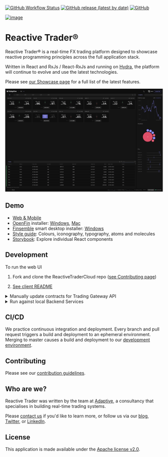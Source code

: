 [![GitHub Workflow Status](https://img.shields.io/github/workflow/status/AdaptiveConsulting/ReactiveTraderCloud/CI)](https://github.com/AdaptiveConsulting/ReactiveTraderCloud/actions?query=workflow%3ACI)
[![GitHub release (latest by date)](https://img.shields.io/github/v/release/AdaptiveConsulting/ReactiveTraderCloud)](https://github.com/AdaptiveConsulting/ReactiveTraderCloud/releases/latest)
[![GitHub](https://img.shields.io/github/license/AdaptiveConsulting/ReactiveTraderCloud)](https://opensource.org/licenses/Apache-2.0)

[![image](images/adaptive-logo.svg)](http://weareadaptive.com/)

# Reactive Trader®

Reactive Trader® is a real-time FX trading platform designed to showcase reactive programming principles across the full application stack.

Written in React and RxJs / React-RxJs and running on [Hydra](https://weareadaptive.com/platform-solutions/), the platform will continue to evolve and use the latest technologies.

Please see [our Showcase page](https://weareadaptive.com/showcase/) for a full list of the latest features.

![image](/packages/client/public-workspace/images/previews/reactive-trader.PNG)

## Demo

- [Web & Mobile]
- [OpenFin] installer: [Windows][openfin-win], [Mac][openfin-mac]
- [Finsemble] smart desktop installer: [Windows][finsemble-win]
- [Style guide]: Colours, iconography, typography, atoms and molecules
- [Storybook]: Explore individual React components

[web & mobile]: https://www.reactivetrader.com
[openfin]: https://openfin.co/
[finsemble]: https://cosaic.io/finsemble/
[storybook]: https://www.reactivetrader.com/storybook
[style guide]: https://www.reactivetrader.com/styleguide
[openfin-win]: ./packages/client/install/Reactive-Launcher-Demo.exe?raw=true
[openfin-mac]: ./packages/client/install/Reactive-Launcher-Demo.dmg?raw=true
[finsemble-win]: https://storage.googleapis.com/reactive-trader-finsemble/pkg/ReactiveTraderFinsemble.exe

## Development

To run the web UI

1. Fork and clone the ReactiveTraderCloud repo ([see Contributing page](CONTRIBUTING.md))

2. [See client README](packages/client/README.md)

<details>
<summary>Manually update contracts for Trading Gateway API</summary>

1. Open [hydra-reactive-trader](`https://github.com/AdaptiveConsulting/hydra-reactive-trader`) project in IntelliJ IDEA and run:

   ```
   ./gradlew
   ```

2. Copy file `component/gateway/trading/api/build/generated-sources/codecs/main/resources/trading-gateway.hyer` to UI project `src/client/trading-gateway.hyer`

3. Back in src/client, run:
   ```
   npm run generateCod
   ```
   This will regenerate TradingGateway.ts `(file://./src/client/src/generated/TradingGateway.ts)`
   </details>

<details>
<summary>Run against local Backend Services</summary>

1. Follow instructions to start [Backend Services](`https://github.com/AdaptiveConsulting/hydra-reactive-trader#building-the-project`)

2. Run:
   ```
   VITE_HYDRA_URL=ws://localhost:8929 npm start
   ```
   </details>

## CI/CD

We practice continuous integration and deployment. Every branch and pull request triggers a build and deployment to an ephemeral environment. Merging to master causes a build and deployment to our [development environment](https://web.dev.reactivetrader.com).

## Contributing

Please see our [contribution guidelines](./CONTRIBUTING.md).

## Who are we?

Reactive Trader was written by the team at [Adaptive](http://weareadaptive.com/), a consultancy that specialises in building real-time trading systems.

Please [contact us](https://weareadaptive.com/contact/) if you'd like to learn more, or follow us via our [blog](https://weareadaptive.com/category/blog/), [Twitter](https://twitter.com/WeAreAdaptive), or [LinkedIn](https://www.linkedin.com/company/adaptive-consulting-ltd/).

## License

This application is made available under the [Apache license v2.0](./LICENSE).
